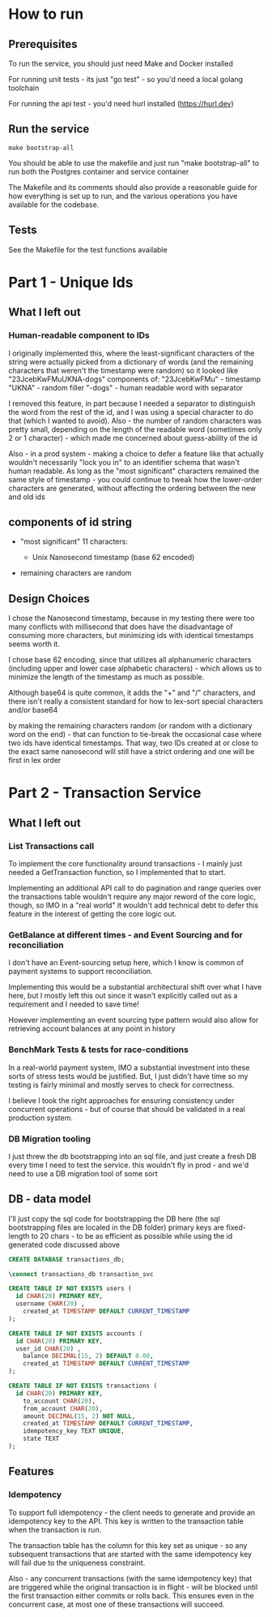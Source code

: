# How to run
## Prerequisites
To run the service, you should just need Make and Docker installed

For running unit tests - its just "go test" - so you'd need a local golang toolchain

For running the api test - you'd need hurl installed (https://hurl.dev)

## Run the service
```
make bootstrap-all
```
You should be able to use the makefile and just run "make bootstrap-all" 
to run both the Postgres container and service container

The Makefile and its comments should also provide a reasonable guide for how everything is set up to run, 
and the various operations you have available for the codebase. 



## Tests 
See the Makefile for the test functions available

# Part 1 - Unique Ids

## What I left out

### Human-readable component to IDs 
I originally implemented this, where the least-significant characters of the string were actually
picked from a dictionary of words (and the remaining characters that weren't the timestamp were random)
so it looked like "23JcebKwFMuUKNA-dogs" 
components of:
"23JcebKwFMu" - timestamp
"UKNA" - random filler
"-dogs" - human readable word with separator

I removed this feature, in part because I needed a separator to distinguish the word from the rest of the id, and I was using a special character to do that (which I wanted to avoid). Also - the number of random characters was pretty small, depending on the length of the readable word (sometimes only 2 or 1 character) - which made me concerned about guess-ability of the id

Also - in a prod system - making a choice to defer a feature like that actually wouldn't necessarily "lock you in" to an identifier schema that wasn't human readable. As long as the "most significant" characters remained the same style of timestamp - you could continue to tweak how the lower-order characters are generated, without affecting the ordering between the new and old ids

## components of id string
- "most significant" 11 characters: 
  - Unix Nanosecond timestamp (base 62 encoded) 

- remaining characters are random

## Design Choices
I chose the Nanosecond timestamp, because in my testing there were too many conflicts with millisecond
that does have the disadvantage of consuming more characters, but minimizing ids with identical timestamps seems worth it. 

I chose base 62 encoding, since that utilizes all alphanumeric characters 
(including upper and lower case alphabetic characters) - which allows us to minimize the length of the timestamp as much as possible. 

Although base64 is quite common, it adds the "+" and "/" characters, and there isn't really a consistent standard for how to lex-sort special characters and/or base64

by making the remaining characters random (or random with a dictionary word on the end) - that can function to tie-break the occasional case where two ids have identical timestamps. That way, two IDs created at or close to the exact same nanosecond will still have a strict ordering and one will be first in lex order

# Part 2 - Transaction Service

## What I left out
### List Transactions call
To implement the core functionality around transactions - I mainly just needed a 
GetTransaction function, so I implemented that to start. 

Implementing an additional API call to do pagination and range queries over the transactions table wouldn't 
require any major reword of the core logic, though, so IMO in a "real world" it wouldn't add technical debt to defer this feature 
in the interest of getting the core logic out. 

### GetBalance at different times - and Event Sourcing and for reconciliation 
I don't have an Event-sourcing setup here, which I know is common of payment systems to 
support reconciliation. 

Implementing this would be a substantial architectural shift over what I have here, but I mostly left this out since it wasn't explicitly called out as a requirement and I needed to save time! 

However implementing an event sourcing type pattern would also allow for retrieving account balances at any point in history

### BenchMark Tests & tests for race-conditions
In a real-world payment system, IMO a substantial investment into these sorts of stress tests would be justified. 
But, I just didn't have time so my testing is fairly minimal and mostly serves to check for correctness. 

I believe I took the right approaches for ensuring consistency under concurrent operations - but of course that should be validated in a real production system. 

### DB Migration tooling 
I just threw the db bootstrapping into an sql file, and just create a fresh DB every time I need to test the service.
this wouldn't fly in prod - and we'd need to use a DB migration tool of some sort

## DB - data model 
I'll just copy the sql code for bootstrapping the DB here (the sql bootstrapping files are localed in the DB folder)
primary keys are fixed-length to 20 chars - to be as efficient as possible while using the id generated code discussed above

```sql 
CREATE DATABASE transactions_db;

\connect transactions_db transaction_svc

CREATE TABLE IF NOT EXISTS users (
  id CHAR(20) PRIMARY KEY,   
  username CHAR(20) ,   
	created_at TIMESTAMP DEFAULT CURRENT_TIMESTAMP
);

CREATE TABLE IF NOT EXISTS accounts (
  id CHAR(20) PRIMARY KEY,   
  user_id CHAR(20) ,   
	balance DECIMAL(15, 2) DEFAULT 0.00,
	created_at TIMESTAMP DEFAULT CURRENT_TIMESTAMP
);

CREATE TABLE IF NOT EXISTS transactions (
  id CHAR(20) PRIMARY KEY,   
	to_account CHAR(20),
	from_account CHAR(20),
	amount DECIMAL(15, 2) NOT NULL,
	created_at TIMESTAMP DEFAULT CURRENT_TIMESTAMP,
	idempotency_key TEXT UNIQUE,
	state TEXT
);

```
## Features

### Idempotency
To support full idempotency - the client needs to generate and provide an idempotency key to the API. 
This key is written to the transaction table when the transaction is run. 

The transaction table has the column for this key set as unique - so any subsequent transactions that are started with the same idempotency key will fail due to the uniqueness constraint. 

Also - any concurrent transactions (with the same idempotency key) that are triggered while the original transaction is in flight - will be blocked until the first transaction either commits or rolls back. This ensures even in the concurrent case, at most one of these transactions will succeed. 



